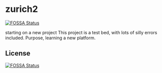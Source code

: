 # zurich2
[![FOSSA Status](https://app.fossa.io/api/projects/git%2Bgithub.com%2Fswagatam11%2Fzurich2.svg?type=shield)](https://app.fossa.io/projects/git%2Bgithub.com%2Fswagatam11%2Fzurich2?ref=badge_shield)

starting on a new project
This project is a test bed, with lots of silly errors included. 
Purpose, learning a new platform.


## License
[![FOSSA Status](https://app.fossa.io/api/projects/git%2Bgithub.com%2Fswagatam11%2Fzurich2.svg?type=large)](https://app.fossa.io/projects/git%2Bgithub.com%2Fswagatam11%2Fzurich2?ref=badge_large)